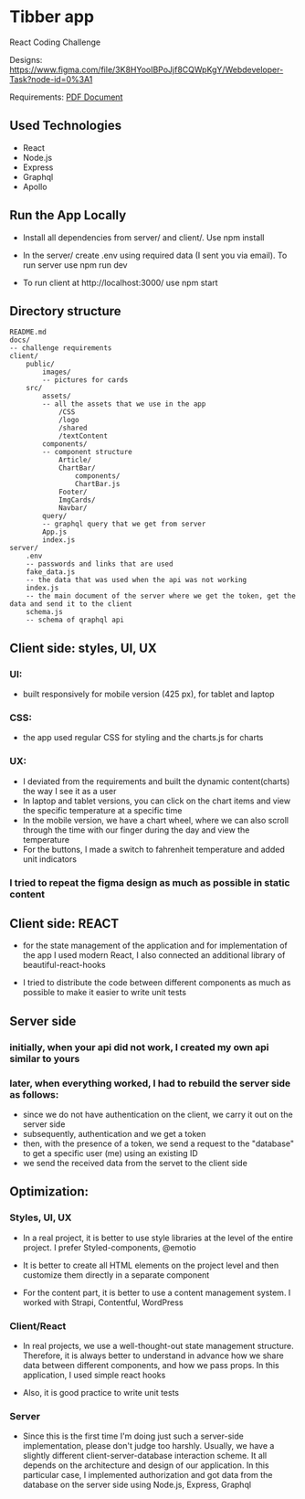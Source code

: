 # Tibber app

React Coding Challenge

Designs: https://www.figma.com/file/3K8HYooIBPoJjf8CQWpKgY/Webdeveloper-Task?node-id=0%3A1

Requirements: [PDF Document](./docs/Full-stack_challenge.pdf)

## Used Technologies

- React
- Node.js
- Express
- Graphql
- Apollo

## Run the App Locally

- Install all dependencies from server/ and client/. Use npm install

- In the server/ create .env using required data (I sent you via email). To run server use npm run dev

- To run client at http://localhost:3000/ use npm start

## Directory structure

```
README.md
docs/
-- challenge requirements
client/
    public/
        images/
        -- pictures for cards
    src/
        assets/
        -- all the assets that we use in the app
            /СSS
            /logo
            /shared
            /textContent
        components/
        -- component structure
            Article/
            ChartBar/
                components/
                ChartBar.js
            Footer/
            ImgCards/
            Navbar/
        query/
        -- graphql query that we get from server
        App.js
        index.js
server/
    .env
    -- passwords and links that are used
    fake_data.js
    -- the data that was used when the api was not working
    index.js
    -- the main document of the server where we get the token, get the data and send it to the client
    schema.js
    -- schema of qraphql api
```

## Client side: styles, UI, UX

### UI:

- built responsively for mobile version (425 px), for tablet and laptop

### CSS:

- the app used regular CSS for styling and the charts.js for charts

### UX:

- I deviated from the requirements and built the dynamic content(charts) the way I see it as a user
- In laptop and tablet versions, you can click on the chart items and view the specific temperature at a specific time
- In the mobile version, we have a chart wheel, where we can also scroll through the time with our finger during the day and view the temperature
- For the buttons, I made a switch to fahrenheit temperature and added unit indicators

### I tried to repeat the figma design as much as possible in static content

## Client side: REACT

- for the state management of the application and for implementation of the app I used modern React, I also connected an additional library of beautiful-react-hooks

- I tried to distribute the code between different components as much as possible to make it easier to write unit tests

## Server side

### initially, when your api did not work, I created my own api similar to yours

### later, when everything worked, I had to rebuild the server side as follows:

- since we do not have authentication on the client, we carry it out on the server side
- subsequently, authentication and we get a token
- then, with the presence of a token, we send a request to the "database" to get a specific user (me) using an existing ID
- we send the received data from the servet to the client side

## Optimization:

### Styles, UI, UX

- In a real project, it is better to use style libraries at the level of the entire project. I prefer Styled-components, @emotio

- It is better to create all HTML elements on the project level and then customize them directly in a separate component

- For the content part, it is better to use a content management system. I worked with Strapi, Contentful, WordPress

### Client/React

- In real projects, we use a well-thought-out state management structure. Therefore, it is always better to understand in advance how we share data between different components, and how we pass props. In this application, I used simple react hooks

- Also, it is good practice to write unit tests

### Server

- Since this is the first time I'm doing just such a server-side implementation, please don't judge too harshly. Usually, we have a slightly different client-server-database interaction scheme. It all depends on the architecture and design of our application. In this particular case, I implemented authorization and got data from the database on the server side using Node.js, Express, Graphql
